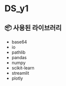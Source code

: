 # DS_y1
## 📦 사용된 라이브러리

- base64
- io
- pathlib
- pandas
- numpy
- scikit-learn
- streamlit
- plotly
